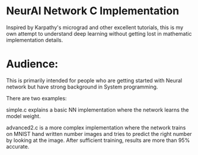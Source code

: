 # NeurAl Network C Implementation

Inspired by Karpathy's micrograd and other excellent tutorials, this is my own attempt to understand deep learning without getting lost in mathematic implementation details. 

# Audience: 
This is primarily intended for people who are getting started with Neural network but have strong background in System programming. 

There are two examples: 

simple.c explains a basic NN implementation where the network learns the model weight. 


advanced2.c is a more complex implementation where the network trains on MNIST hand written number images and tries to predict the right number by looking at the image. After sufficient training, results are more than 95% accurate. 

